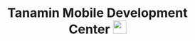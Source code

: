 <h1 align="center">Tanamin Mobile Development Center <img src="https://media.giphy.com/media/hvRJCLFzcasrR4ia7z/giphy.gif" width="30"> </h1>
